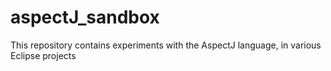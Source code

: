 # aspectJ_sandbox
This repository contains experiments with the AspectJ language, in various Eclipse projects
